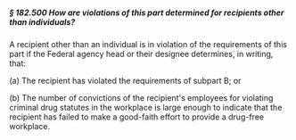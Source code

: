 ##### § 182.500 How are violations of this part determined for recipients other than individuals? #####

A recipient other than an individual is in violation of the requirements of this part if the Federal agency head or their designee determines, in writing, that:

(a) The recipient has violated the requirements of subpart B; or

(b) The number of convictions of the recipient's employees for violating criminal drug statutes in the workplace is large enough to indicate that the recipient has failed to make a good-faith effort to provide a drug-free workplace.
